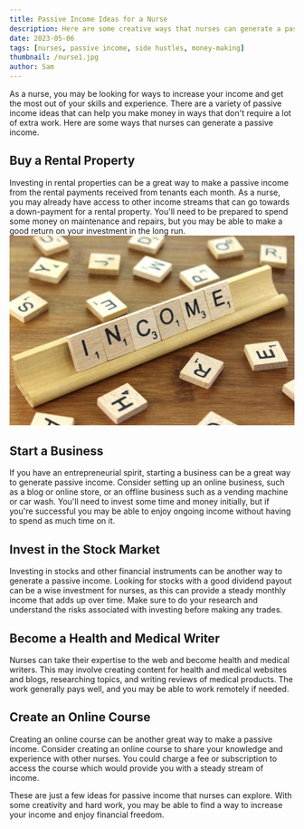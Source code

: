 ```yaml
---
title: Passive Income Ideas for a Nurse
description: Here are some creative ways that nurses can generate a passive income
date: 2023-05-06
tags: [nurses, passive income, side hustles, money-making]
thumbnail: /nurse1.jpg
author: Sam
---
```



<!-- # Passive Income Ideas for Nurses -->

As a nurse, you may be looking for ways to increase your income and get the most out of your skills and experience. There are a variety of passive income ideas that can help you make money in ways that don't require a lot of extra work. Here are some ways that nurses can generate a passive income.

## Buy a Rental Property

Investing in rental properties can be a great way to make a passive income from the rental payments received from tenants each month. As a nurse, you may already have access to other income streams that can go towards a down-payment for a rental property. You'll need to be prepared to spend some money on maintenance and repairs, but you may be able to make a good return on your investment in the long run.
![Income](/nurse2.jpg)

## Start a Business

If you have an entrepreneurial spirit, starting a business can be a great way to generate passive income. Consider setting up an online business, such as a blog or online store, or an offline business such as a vending machine or car wash. You'll need to invest some time and money initially, but if you're successful you may be able to enjoy ongoing income without having to spend as much time on it.

## Invest in the Stock Market

Investing in stocks and other financial instruments can be another way to generate a passive income. Looking for stocks with a good dividend payout can be a wise investment for nurses, as this can provide a steady monthly income that adds up over time. Make sure to do your research and understand the risks associated with investing before making any trades.

## Become a Health and Medical Writer

Nurses can take their expertise to the web and become health and medical writers. This may involve creating content for health and medical websites and blogs, researching topics, and writing reviews of medical products. The work generally pays well, and you may be able to work remotely if needed.

## Create an Online Course

Creating an online course can be another great way to make a passive income. Consider creating an online course to share your knowledge and experience with other nurses. You could charge a fee or subscription to access the course which would provide you with a steady stream of income. 

These are just a few ideas for passive income that nurses can explore. With some creativity and hard work, you may be able to find a way to increase your income and enjoy financial freedom.